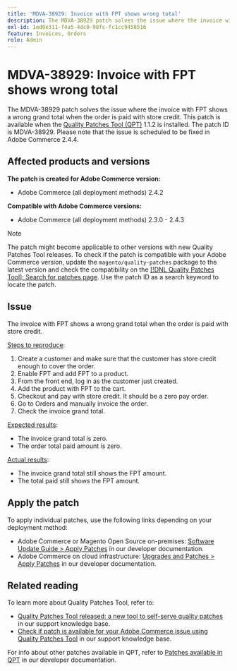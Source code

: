 ```yaml
---
title: 'MDVA-38929: Invoice with FPT shows wrong total'
description: The MDVA-38929 patch solves the issue where the invoice with FPT shows a wrong grand total when the order is paid with store credit. This patch is available when the [Quality Patches Tool (QPT)](/help/announcements/adobe-commerce-announcements/magento-quality-patches-released-new-tool-to-self-serve-quality-patches.md) 1.1.2 is installed. The patch ID is MDVA-38929. Please note that the issue is scheduled to be fixed in Adobe Commerce 2.4.4.
exl-id: 1ed0e311-f4a5-4dc0-98fc-fc1cc9458516
feature: Invoices, Orders
role: Admin
---
```

# MDVA-38929: Invoice with FPT shows wrong total

The MDVA-38929 patch solves the issue where the invoice with FPT shows a wrong grand total when the order is paid with store credit. This patch is available when the [Quality Patches Tool (QPT)](/help/announcements/adobe-commerce-announcements/magento-quality-patches-released-new-tool-to-self-serve-quality-patches.md) 1.1.2 is installed. The patch ID is MDVA-38929. Please note that the issue is scheduled to be fixed in Adobe Commerce 2.4.4.

## Affected products and versions

**The patch is created for Adobe Commerce version:**

* Adobe Commerce (all deployment methods) 2.4.2

**Compatible with Adobe Commerce versions:**

* Adobe Commerce (all deployment methods) 2.3.0 - 2.4.3

>[!NOTE]
>
>The patch might become applicable to other versions with new Quality Patches Tool releases. To check if the patch is compatible with your Adobe Commerce version, update the `magento/quality-patches` package to the latest version and check the compatibility on the [[!DNL Quality Patches Tool]: Search for patches page](https://devdocs.magento.com/quality-patches/tool.html#patch-grid). Use the patch ID as a search keyword to locate the patch.

## Issue

The invoice with FPT shows a wrong grand total when the order is paid with store credit.

<u>Steps to reproduce</u>:

1. Create a customer and make sure that the customer has store credit enough to cover the order.
1. Enable FPT and add FPT to a product.
1. From the front end, log in as the customer just created.
1. Add the product with FPT to the cart.
1. Checkout and pay with store credit. It should be a zero pay order.
1. Go to Orders and manually invoice the order.
1. Check the invoice grand total.

<u>Expected results</u>:

* The invoice grand total is zero.
* The order total paid amount is zero.

<u>Actual results</u>:

* The invoice grand total still shows the FPT amount.
* The total paid still shows the FPT amount.

## Apply the patch

To apply individual patches, use the following links depending on your deployment method:

* Adobe Commerce or Magento Open Source on-premises: [Software Update Guide > Apply Patches](https://devdocs.magento.com/guides/v2.4/comp-mgr/patching/mqp.html) in our developer documentation.
* Adobe Commerce on cloud infrastructure: [Upgrades and Patches > Apply Patches](https://devdocs.magento.com/cloud/project/project-patch.html) in our developer documentation.

## Related reading

To learn more about Quality Patches Tool, refer to:

* [Quality Patches Tool released: a new tool to self-serve quality patches](/help/announcements/adobe-commerce-announcements/magento-quality-patches-released-new-tool-to-self-serve-quality-patches.md) in our support knowledge base.
* [Check if patch is available for your Adobe Commerce issue using Quality Patches Tool](/help/support-tools/patches-available-in-qpt-tool/check-patch-for-magento-issue-with-magento-quality-patches.md) in our support knowledge base.

For info about other patches available in QPT, refer to [Patches available in QPT](https://devdocs.magento.com/quality-patches/tool.html#patch-grid) in our developer documentation.
